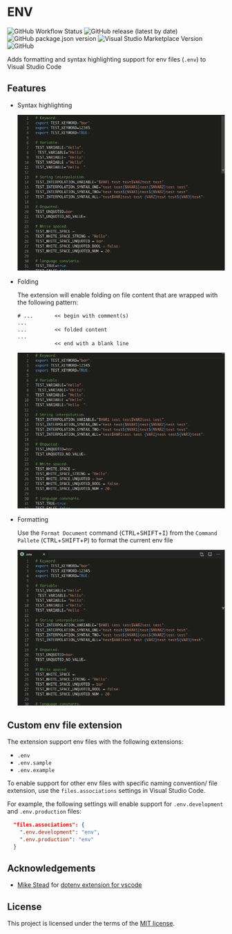 # ENV

![GitHub Workflow Status](https://img.shields.io/github/workflow/status/IronGeek/vscode-env/Publish?logo=github-actions&logoColor=ffffff)
![GitHub release (latest by date)](https://img.shields.io/github/v/release/IronGeek/vscode-env?logo=github)
![GitHub package.json version](https://img.shields.io/github/package-json/v/IronGeek/vscode-env)
![Visual Studio Marketplace Version](https://img.shields.io/visual-studio-marketplace/v/IronGeek.vscode-env?logo=visual-studio-code)
![GitHub](https://img.shields.io/github/license/IronGeek/vscode-env)

Adds formatting and syntax highlighting support for env files (`.env`) to Visual Studio Code  

## Features

- Syntax highlighting

  ![Syntax highlighting](images/highlighting.gif)

- Folding

  The extension will enable folding on file content that are wrapped with the following pattern:

  ```text
  # ...       << begin with comment(s)
  ...
  ...         << folded content
  ...
              << end with a blank line
  ```

  ![Folding](images/folding.gif)

- Formatting

  Use the `Format Document` command (<kbd>CTRL</kbd>+<kbd>SHIFT</kbd>+<kbd>I</kbd>) from the `Command Pallete` (<kbd>CTRL</kbd>+<kbd>SHIFT</kbd>+<kbd>P</kbd>) to format the current env file  

  ![Formatting](images/formatting.gif)

## Custom env file extension

The extension support env files with the following extensions:

- `.env`
- `.env.sample`
- `.env.example`

To enable support for other env files with specific naming convention/ file extension, use the `files.associations` settings in Visual Studio Code.

For example, the following settings will enable support for `.env.development` and `.env.production` files:

```json
  "files.associations": {
    ".env.development": "env",
    ".env.production": "env"
  }
```

## Acknowledgements

- [Mike Stead](https://github.com/mikestead) for [dotenv extension for vscode](https://github.com/mikestead/vscode-dotenv)  

## License

This project is licensed under the terms of the [MIT license](LICENSE).
